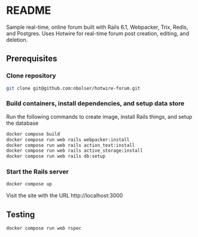 # README

Sample real-time, online forum built with Rails 6.1, Webpacker, Trix, Redis, and Postgres. Uses Hotwire for real-time forum post creation, editing, and deletion.

## Prerequisites

### Clone repository

```bash
git clone git@github.com:nbolser/hotwire-forum.git
```
### Build containers, install dependencies, and setup data store

Run the following commands to create image, install Rails things, and setup the database

```bash
docker compose build
docker compose run web rails webpacker:install
docker compose run web rails action_text:install
docker compose run web rails active_storage:install
docker compose run web rails db:setup
```

### Start the Rails server

```bash
docker compose up
```

Visit the site with the URL http://localhost:3000

## Testing
```bash
docker compose run web rspec
```
